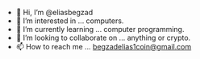 - 👋 Hi, I’m @eliasbegzad
- 👀 I’m interested in ... computers.
- 🌱 I’m currently learning ... computer programming.
- 💞️ I’m looking to collaborate on ... anything or crypto.
- 📫 How to reach me ... begzadelias1coin@gmail.com

<!---
eliasbegzad/eliasbegzad is a ✨ special ✨ repository because its `README.md` (this file) appears on your GitHub profile.
You can click the Preview link to take a look at your changes.
--->
